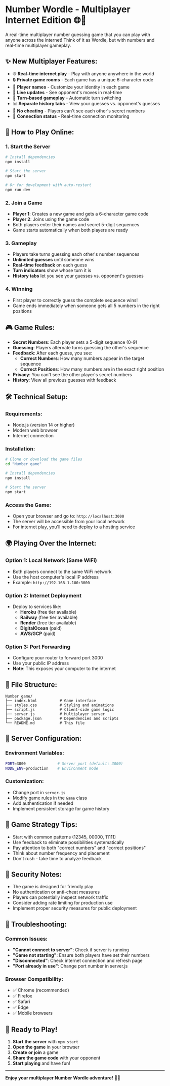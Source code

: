 # Number Wordle - Multiplayer Internet Edition 🌐🎯

A real-time multiplayer number guessing game that you can play with anyone across the internet! Think of it as Wordle, but with numbers and real-time multiplayer gameplay.

## ✨ **New Multiplayer Features:**

- 🌐 **Real-time internet play** - Play with anyone anywhere in the world
- 🔒 **Private game rooms** - Each game has a unique 6-character code
- 👥 **Player names** - Customize your identity in each game
- 📱 **Live updates** - See opponent's moves in real-time
- 🔄 **Turn-based gameplay** - Automatic turn switching
- 📊 **Separate history tabs** - View your guesses vs. opponent's guesses
- 🚫 **No cheating** - Players can't see each other's secret numbers
- 📡 **Connection status** - Real-time connection monitoring

## 🚀 **How to Play Online:**

### 1. **Start the Server**
```bash
# Install dependencies
npm install

# Start the server
npm start

# Or for development with auto-restart
npm run dev
```

### 2. **Join a Game**
- **Player 1**: Creates a new game and gets a 6-character game code
- **Player 2**: Joins using the game code
- Both players enter their names and secret 5-digit sequences
- Game starts automatically when both players are ready

### 3. **Gameplay**
- Players take turns guessing each other's number sequences
- **Unlimited guesses** until someone wins
- **Real-time feedback** on each guess
- **Turn indicators** show whose turn it is
- **History tabs** let you see your guesses vs. opponent's guesses

### 4. **Winning**
- First player to correctly guess the complete sequence wins!
- Game ends immediately when someone gets all 5 numbers in the right positions

## 🎮 **Game Rules:**

- **Secret Numbers**: Each player sets a 5-digit sequence (0-9)
- **Guessing**: Players alternate turns guessing the other's sequence
- **Feedback**: After each guess, you see:
  - **Correct Numbers**: How many numbers appear in the target sequence
  - **Correct Positions**: How many numbers are in the exact right position
- **Privacy**: You can't see the other player's secret numbers
- **History**: View all previous guesses with feedback

## 🛠 **Technical Setup:**

### **Requirements:**
- Node.js (version 14 or higher)
- Modern web browser
- Internet connection

### **Installation:**
```bash
# Clone or download the game files
cd "Number game"

# Install dependencies
npm install

# Start the server
npm start
```

### **Access the Game:**
- Open your browser and go to: `http://localhost:3000`
- The server will be accessible from your local network
- For internet play, you'll need to deploy to a hosting service

## 🌍 **Playing Over the Internet:**

### **Option 1: Local Network (Same WiFi)**
- Both players connect to the same WiFi network
- Use the host computer's local IP address
- Example: `http://192.168.1.100:3000`

### **Option 2: Internet Deployment**
- Deploy to services like:
  - **Heroku** (free tier available)
  - **Railway** (free tier available)
  - **Render** (free tier available)
  - **DigitalOcean** (paid)
  - **AWS/GCP** (paid)

### **Option 3: Port Forwarding**
- Configure your router to forward port 3000
- Use your public IP address
- **Note**: This exposes your computer to the internet

## 📁 **File Structure:**
```
Number game/
├── index.html          # Game interface
├── styles.css          # Styling and animations
├── script.js           # Client-side game logic
├── server.js           # Multiplayer server
├── package.json        # Dependencies and scripts
└── README.md           # This file
```

## 🔧 **Server Configuration:**

### **Environment Variables:**
```bash
PORT=3000              # Server port (default: 3000)
NODE_ENV=production    # Environment mode
```

### **Customization:**
- Change port in `server.js`
- Modify game rules in the `Game` class
- Add authentication if needed
- Implement persistent storage for game history

## 🎯 **Game Strategy Tips:**

- Start with common patterns (12345, 00000, 11111)
- Use feedback to eliminate possibilities systematically
- Pay attention to both "correct numbers" and "correct positions"
- Think about number frequency and placement
- Don't rush - take time to analyze feedback

## 🚨 **Security Notes:**

- The game is designed for friendly play
- No authentication or anti-cheat measures
- Players can potentially inspect network traffic
- Consider adding rate limiting for production use
- Implement proper security measures for public deployment

## 🐛 **Troubleshooting:**

### **Common Issues:**
- **"Cannot connect to server"**: Check if server is running
- **"Game not starting"**: Ensure both players have set their numbers
- **"Disconnected"**: Check internet connection and refresh page
- **"Port already in use"**: Change port number in server.js

### **Browser Compatibility:**
- ✅ Chrome (recommended)
- ✅ Firefox
- ✅ Safari
- ✅ Edge
- ✅ Mobile browsers

## 🎉 **Ready to Play!**

1. **Start the server** with `npm start`
2. **Open the game** in your browser
3. **Create or join** a game
4. **Share the game code** with your opponent
5. **Start playing** and have fun!

---

**Enjoy your multiplayer Number Wordle adventure!** 🚀💕 